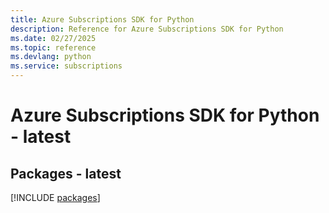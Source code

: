 ```yaml
---
title: Azure Subscriptions SDK for Python
description: Reference for Azure Subscriptions SDK for Python
ms.date: 02/27/2025
ms.topic: reference
ms.devlang: python
ms.service: subscriptions
---
```

# Azure Subscriptions SDK for Python - latest
## Packages - latest
[!INCLUDE [packages](subscriptions-index.md)]